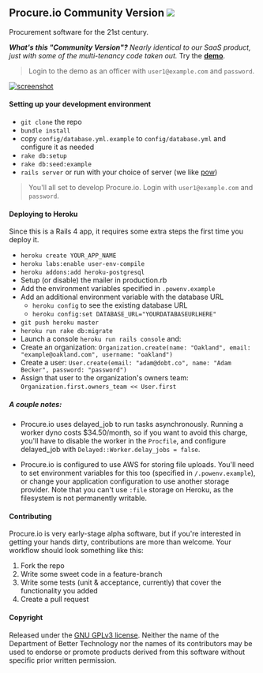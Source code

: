 Procure.io Community Version [![](https://codeclimate.com/github/dobtco/procure-io.png)](https://codeclimate.com/github/dobtco/procure-io)
--------

Procurement software for the 21st century.

<em><strong>What's this "Community Version"?</strong> Nearly identical to our SaaS product, just with some of the multi-tenancy code taken out.</em> Try the **[demo](http://community-demo.procure.io/)**.

> Login to the demo as an officer with `user1@example.com` and `password`.

[![screenshot](http://www.dobt.co/img/review_bids.png)](http://www.dobt.co/img/review_bids.png)

#### Setting up your development environment
- `git clone` the repo
- `bundle install`
- copy `config/database.yml.example` to `config/database.yml` and configure it as needed
- `rake db:setup`
- `rake db:seed:example`
- `rails server` or run with your choice of server (we like [pow](http://pow.cx/))

> You'll all set to develop Procure.io. Login with `user1@example.com` and `password`.

#### Deploying to Heroku

Since this is a Rails 4 app, it requires some extra steps the first time you deploy it.

- `heroku create YOUR_APP_NAME`
- `heroku labs:enable user-env-compile`
- `heroku addons:add heroku-postgresql`
- Setup (or disable) the mailer in production.rb
- Add the environment variables specified in `.powenv.example`
- Add an additional environment variable with the database URL
  - `heroku config` to see the existing database URL
  - `heroku config:set DATABASE_URL="YOURDATABASEURLHERE"`
- `git push heroku master`
- `heroku run rake db:migrate`
- Launch a console `heroku run rails console` and:
- Create an organization: `Organization.create(name: "Oakland", email: "example@oakland.com", username: "oakland")`
- Create a user: `User.create(email: "adam@dobt.co", name: "Adam Becker", password: "password")`
- Assign that user to the organization's owners team:  `Organization.first.owners_team << User.first`

##### A couple notes:
- Procure.io uses delayed_job to run tasks asynchronously. Running a worker dyno costs $34.50/month, so if you want to avoid this charge, you'll have to disable the worker in the `Procfile`, and configure delayed_job with `Delayed::Worker.delay_jobs = false`.

- Procure.io is configured to use AWS for storing file uploads. You'll need to set environment variables for this too (specified in `/.powenv.example`), or change your application configuration to use another storage provider. Note that you can't use `:file` storage on Heroku, as the filesystem is not permanently writable.

#### Contributing

Procure.io is very early-stage alpha software, but if you're interested in getting your hands dirty, contributions are more than welcome. Your workflow should look something like this:

1. Fork the repo
2. Write some sweet code in a feature-branch
3. Write some tests (unit & acceptance, currently) that cover the functionality you added
4. Create a pull request

#### Copyright
Released under the [GNU GPLv3 license](https://www.github.com/dobtco/procure-io/blob/master/LICENSE.md). Neither the name of the Department of Better Technology nor the names of its contributors may be used to endorse or promote products derived from this software without specific prior written permission.
